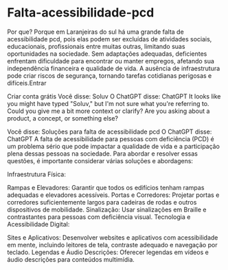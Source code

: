# Falta-acessibilidade-pcd
Por que? Porque em Laranjeiras do sul há uma grande falta de acessibilidade pcd, pois elas podem ser excluídas de atividades sociais, educacionais, profissionais entre muitas outras, limitando suas oportunidades na sociedade. Sem adaptações adequadas, deficientes enfrentam dificuldade para encontrar ou manter empregos, afetando sua independência financeira e qualidade de vida. A ausência de infraestrutura pode criar riscos de segurança,  tornando tarefas cotidianas perigosas e difíceis.Entrar

Criar conta grátis
Você disse:
Soluv
O ChatGPT disse:
ChatGPT
It looks like you might have typed "Soluv," but I'm not sure what you're referring to. Could you give me a bit more context or clarify? Are you asking about a product, a concept, or something else?



Você disse:
Soluções para falta de acessibilidade pcd
O ChatGPT disse:
ChatGPT
A falta de acessibilidade para pessoas com deficiência (PCD) é um problema sério que pode impactar a qualidade de vida e a participação plena dessas pessoas na sociedade. Para abordar e resolver essas questões, é importante considerar várias soluções e abordagens:

Infraestrutura Física:

Rampas e Elevadores: Garantir que todos os edifícios tenham rampas adequadas e elevadores acessíveis.
Portas e Corredores: Projetar portas e corredores suficientemente largos para cadeiras de rodas e outros dispositivos de mobilidade.
Sinalização: Usar sinalizações em Braille e contrastantes para pessoas com deficiência visual.
Tecnologia e Acessibilidade Digital:

Sites e Aplicativos: Desenvolver websites e aplicativos com acessibilidade em mente, incluindo leitores de tela, contraste adequado e navegação por teclado.
Legendas e Áudio Descrições: Oferecer legendas em vídeos e áudio descrições para conteúdos multimídia.
